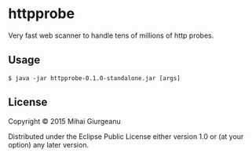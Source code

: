 # httpprobe

Very fast web scanner to handle tens of millions of http probes.

## Usage


    $ java -jar httpprobe-0.1.0-standalone.jar [args]

## License

Copyright © 2015 Mihai Giurgeanu

Distributed under the Eclipse Public License either version 1.0 or (at
your option) any later version.
